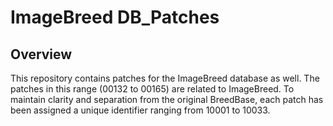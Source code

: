 # ImageBreed DB_Patches

## Overview

This repository contains patches for the ImageBreed database as well. The patches in this range (00132 to 00165) are related to ImageBreed. To maintain clarity and separation from the original BreedBase, each patch has been assigned a unique identifier ranging from 10001 to 10033.
